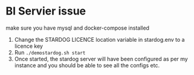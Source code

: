 # BI Servier issue #

make sure you have mysql and docker-compose installed


1. Change the STARDOG LICENCE location variable in stardog.env to a licence key
2. Run `./demostardog.sh start`
3. Once started, the stardog server will have been configured as per my instance and you should be able to see all the configs etc.